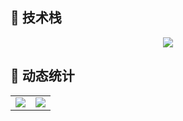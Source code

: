 </div>

## 🚀 技术栈

<p align="center">
  <img src="https://skillicons.dev/icons?i=js,ts,react,nodejs,py,java,aws,docker,git,github,html,css,tailwind,redux,mongodb,mysql,postgres,linux,vscode" />
</p>

## 🌟 动态统计

<table align="center">
  <tr>
    <td>
      <img src="https://github-readme-stats.vercel.app/api?username=HUXING8&show_icons=true&theme=radical" />
    </td>
    <td>
      <img src="https://github-readme-stats.vercel.app/api/top-langs/?username=HUXING8&layout=compact&theme=merko" />
    </td>
  </tr>
</table>
